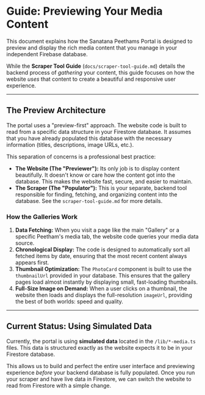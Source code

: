 # Guide: Previewing Your Media Content

This document explains how the Sanatana Peethams Portal is designed to preview and display the rich media content that you manage in your independent Firebase database.

While the **Scraper Tool Guide** (`docs/scraper-tool-guide.md`) details the backend process of *gathering* your content, this guide focuses on how the website *uses* that content to create a beautiful and responsive user experience.

---

## The Preview Architecture

The portal uses a "preview-first" approach. The website code is built to read from a specific data structure in your Firestore database. It assumes that you have already populated this database with the necessary information (titles, descriptions, image URLs, etc.).

This separation of concerns is a professional best practice:

*   **The Website (The "Previewer"):** Its only job is to display content beautifully. It doesn't know or care how the content got into the database. This makes the website fast, secure, and easier to maintain.
*   **The Scraper (The "Populator"):** This is your separate, backend tool responsible for finding, fetching, and organizing content into the database. See the `scraper-tool-guide.md` for more details.

### How the Galleries Work

1.  **Data Fetching:** When you visit a page like the main "Gallery" or a specific Peetham's media tab, the website code queries your media data source.
2.  **Chronological Display:** The code is designed to automatically sort all fetched items by date, ensuring that the most recent content always appears first.
3.  **Thumbnail Optimization:** The `PhotoCard` component is built to use the `thumbnailUrl` provided in your database. This ensures that the gallery pages load almost instantly by displaying small, fast-loading thumbnails.
4.  **Full-Size Image on Demand:** When a user clicks on a thumbnail, the website then loads and displays the full-resolution `imageUrl`, providing the best of both worlds: speed and quality.

---

## Current Status: Using Simulated Data

Currently, the portal is using **simulated data** located in the `/lib/*-media.ts` files. This data is structured exactly as the website expects it to be in your Firestore database.

This allows us to build and perfect the entire user interface and previewing experience *before* your backend database is fully populated. Once you run your scraper and have live data in Firestore, we can switch the website to read from Firestore with a simple change.
